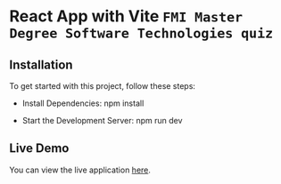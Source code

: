 # React App with Vite `FMI Master Degree Software Technologies quiz`

## Installation

To get started with this project, follow these steps:

- Install Dependencies: npm install

- Start the Development Server: npm run dev

## Live Demo

You can view the live application [here](https://fmi-master-quizes.vercel.app/).

